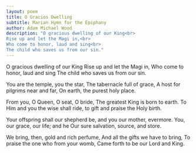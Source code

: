 ```yaml
---
layout: poem
title: O Gracios Dwelling
subtitle: Marian Hymn for the Epiphany
author: Adam Michael Wood
description: "O gracious dwelling of our King<br>
Rise up and let the Magi in,<br>
Who come to honor, laud and sing<br>
The child who saves us from our sin."
---
```


O gracious dwelling of our King
Rise up and let the Magi in,
Who come to honor, laud and sing
The child who saves us from our sin.

You are the temple, you the star,
The tabernacle full of grace,
A host for pilgrims near and far,
On earth, the purest holy place.

From you, O Queen, O seat, O bride,
The greatest King is born to earth.
To Him and you the wise shall ride,
to gift and praise the Holy birth.

Your offspring shall our shepherd be,
and you our mother, evermore.
You, our grace, our life; and he
Our sure salvation, source, and store.

We bring, then, gold and rich perfume,
And all the gifts we have to bring,
To praise the one who from your womb,
Came forth to be our Lord and King.

